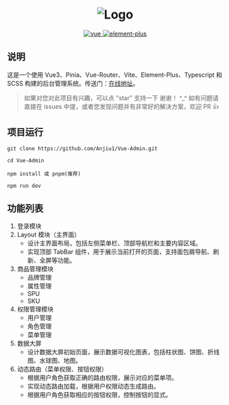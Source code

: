<h1 align="center">
    <img src="https://img1.imgtp.com/2023/06/02/dih93Zck.png" alt="Logo">
</h1>
<p align="center">
    <a href="https://github.com/vuejs/vue">
      <img src="https://img.shields.io/badge/vue-3.3.4-brightgreen" alt="vue">
    </a>
    <a href="https://github.com/ElemeFE/element">
      <img src="https://img.shields.io/badge/element--plus-2.3.7-brightgreen" alt="element-plus">
    </a>
</p>

## 说明

这是一个使用 Vue3、Pinia、Vue-Router、Vite、Element-Plus、Typescript 和 SCSS 构建的后台管理系统。传送门：[在线地址](http://43.138.113.163/)。

> 如果对您对此项目有兴趣，可以点 "star" 支持一下 谢谢！ ^\_\^
> 如有问题请直接在 issues 中提，或者您发现问题并有非常好的解决方案，欢迎 PR 👍

## 项目运行

```
git clone https://github.com/Anjiu1/Vue-Admin.git

cd Vue-Admin

npm install 或 pnpm(推荐)

npm run dev
```

## 功能列表

1. 登录模块
2. Layout 模块（主界面）
   - 设计主界面布局，包括左侧菜单栏、顶部导航栏和主要内容区域。
   - 实现顶部 TabBar 组件，用于展示当前打开的页面，支持面包屑导航、刷新、全屏等功能。
3. 商品管理模块
   - 品牌管理
   - 属性管理
   - SPU
   - SKU
4. 权限管理模块
   - 用户管理
   - 角色管理
   - 菜单管理
5. 数据大屏
   - 设计数据大屏初始页面，展示数据可视化图表，包括柱状图、饼图、折线图、水球图、地图。
6. 动态路由（菜单权限、按钮权限）
   - 根据用户角色获取正确的路由权限，展示对应的菜单项。
   - 实现动态路由加载，根据用户权限动态生成路由。
   - 根据用户角色获取相应的按钮权限，控制按钮的显式。
